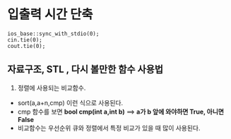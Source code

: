 # 입출력 시간 단축
```
ios_base::sync_with_stdio(0);
cin.tie(0);
cout.tie(0);
```

## 자료구조, STL , 다시 볼만한 함수 사용법
  1. 정렬에 사용되는 <stronger>비교함수.</stronger>
  
  - sort(a,a+n,cmp) 이런 식으로 사용된다.
  - cmp 함수를 보면 <strong>bool cmp(int a,int b)</strong>  ==> <strong>a가 b 앞에 와야하면 True, 아니면 False</strong>
  - 비교함수는 우선순위 큐와 정렬에서 특정 비교가 있을 때 많이 사용된다.

